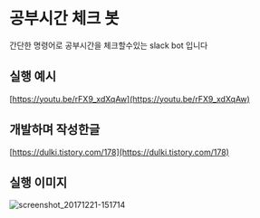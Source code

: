 # 공부시간 체크 봇

간단한 명령어로 공부시간을 체크할수있는 slack bot 입니다

## 실행 예시

[https://youtu.be/rFX9_xdXqAw](https://youtu.be/rFX9_xdXqAw)

## 개발하며 작성한글

[https://dulki.tistory.com/178](https://dulki.tistory.com/178)

## 실행 이미지

![screenshot_20171221-151714](https://user-images.githubusercontent.com/59547369/98596127-565d2980-231a-11eb-88a8-3749021c5835.png)

